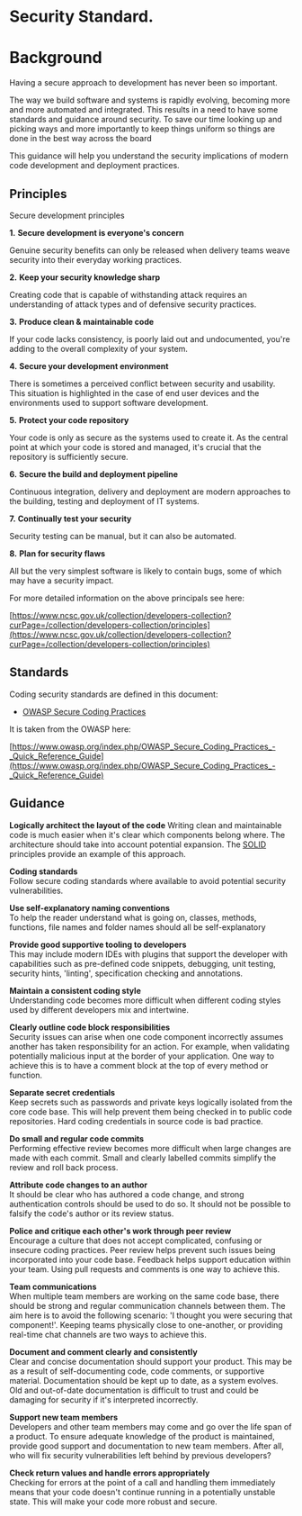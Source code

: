 




# Security Standard.

# Background

Having a secure approach to development has never been so important.

The way we build software and systems is rapidly evolving, becoming more and more automated and integrated. This results in a need to have some standards and guidance around security. To save our time looking up and picking ways and more importantly to keep things uniform so things are done in the best way across the board

This guidance will help you understand the security implications of modern code development and deployment practices.



## Principles

Secure development principles

**1.** **Secure development is everyone's concern**

Genuine security benefits can only be released when delivery teams weave security into their everyday working practices.

**2.**  **Keep your security knowledge sharp**

Creating code that is capable of withstanding attack requires an understanding of attack types and of defensive security practices.

**3.**  **Produce clean & maintainable code**

If your code lacks consistency, is poorly laid out and undocumented, you're adding to the overall complexity of your system.

**4.**  **Secure your development environment**

There is sometimes a perceived conflict between security and usability. This situation is highlighted in the case of end user devices and the environments used to support software development.

**5.**  **Protect your code repository**

Your code is only as secure as the systems used to create it. As the central point at which your code is stored and managed, it's crucial that the repository is sufficiently secure.

**6.**  **Secure the build and deployment pipeline**

Continuous integration, delivery and deployment are modern approaches to the building, testing and deployment of IT systems.

**7.** **Continually test your security**

Security testing can be manual, but it can also be automated.

**8.** **Plan for security flaws**

All but the very simplest software is likely to contain bugs, some of which may have a security impact.

For more detailed information on the above principals see here:

[https://www.ncsc.gov.uk/collection/developers-collection?curPage=/collection/developers-collection/principles](https://www.ncsc.gov.uk/collection/developers-collection?curPage=/collection/developers-collection/principles)



## Standards

Coding security standards are defined in this document:

- [OWASP Secure Coding Practices](/owasp_secure_coding_practices)

It is taken from the OWASP here:

[https://www.owasp.org/index.php/OWASP_Secure_Coding_Practices_-_Quick_Reference_Guide](https://www.owasp.org/index.php/OWASP_Secure_Coding_Practices_-_Quick_Reference_Guide)



## Guidance

**Logically architect the layout of the code**
Writing clean and maintainable code is much easier when it's clear which components belong where. The architecture should take into account potential expansion. The [SOLID](https://en.wikipedia.org/wiki/SOLID_(object-oriented_design)) principles provide an example of this approach.

**Coding standards**  
Follow secure coding standards where available to avoid potential security vulnerabilities.

**Use self-explanatory naming conventions**  
To help the reader understand what is going on, classes, methods, functions, file names and folder names should all be self-explanatory

**Provide good supportive tooling to developers**  
This may include modern IDEs with plugins that support the developer with capabilities such as pre-defined code snippets, debugging, unit testing, security hints, 'linting', specification checking and annotations.

**Maintain a consistent coding style**  
Understanding code becomes more difficult when different coding styles used by different developers mix and intertwine.

**Clearly outline code block responsibilities**  
Security issues can arise when one code component incorrectly assumes another has taken responsibility for an action. For example, when validating potentially malicious input at the border of your application. One way to achieve this is to have a comment block at the top of every method or function.

**Separate secret credentials**  
Keep secrets such as passwords and private keys logically isolated from the core code base. This will help prevent them being checked in to public code repositories. Hard coding credentials in source code is bad practice.

**Do small and regular code commits**  
Performing effective review becomes more difficult when large changes are made with each commit. Small and clearly labelled commits simplify the review and roll back process.

**Attribute code changes to an author**  
It should be clear who has authored a code change, and strong authentication controls should be used to do so. It should not be possible to falsify the code's author or its review status.

**Police and critique each other's work through peer review**  
Encourage a culture that does not accept complicated, confusing or insecure coding practices. Peer review helps prevent such issues being incorporated into your code base. Feedback helps support education within your team. Using pull requests and comments is one way to achieve this.

**Team communications**  
When multiple team members are working on the same code base, there should be strong and regular communication channels between them. The aim here is to avoid the following scenario: 'I thought you were securing that component!'. Keeping teams physically close to one-another, or providing real-time chat channels are two ways to achieve this.

**Document and comment clearly and consistently**  
Clear and concise documentation should support your product. This may be as a result of self-documenting code, code comments, or supportive material. Documentation should be kept up to date, as a system evolves. Old and out-of-date documentation is difficult to trust and could be damaging for security if it's interpreted incorrectly.

**Support new team members**  
Developers and other team members may come and go over the life span of a product. To ensure adequate knowledge of the product is maintained, provide good support and documentation to new team members. After all, who will fix security vulnerabilities left behind by previous developers?

**Check return values and handle errors appropriately**  
Checking for errors at the point of a call and handling them immediately means that your code doesn't continue running in a potentially unstable state. This will make your code more robust and secure.
